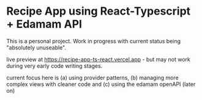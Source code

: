 # Recipe App using React-Typescript + Edamam API

This is a personal project. Work in progress with current status being "absolutely unuseable".

live preview at https://recipe-app-ts-react.vercel.app - but may not work during very early code writing stages.

current focus here is (a) using provider patterns, (b) managing more complex views with cleaner code and (c) using the edamam openAPI (later on)
